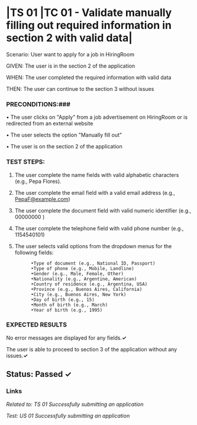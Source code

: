 # |TS 01 |TC 01 - Validate manually filling out required information in section 2 with valid data| #

Scenario: User want to apply for a job in HiringRoom

GIVEN: The user is in the section 2 of the application

WHEN: The user completed the required information with valid data

THEN: The user can continue to the section 3 without issues

### PRECONDITIONS:###

• The user clicks on "Apply" from a job advertisement on HiringRoom or is redirected from an external website 

• The user selects the option "Manually fill out"

• The user is on the section 2 of the application

### TEST STEPS: ###

1. The user complete the name fields with valid alphabetic characters (e.g., Pepa Flores). 
2. The user complete the email field with a valid email address (e.g., PepaF@example.com)
3. The user complete the document field with valid numeric identifier (e.g., 00000000 )
4. The user complete the telephone field with valid phone number (e.g., 1154540101)
5. The user selects valid options from the dropdown menus for the following fields:

             •Type of document (e.g., National ID, Passport)
             •Type of phone (e.g., Mobile, Landline)
             •Gender (e.g., Male, Female, Other)
             •Nationality (e.g., Argentine, American)
             •Country of residence (e.g., Argentina, USA)
             •Province (e.g., Buenos Aires, California)
             •City (e.g., Buenos Aires, New York)
             •Day of birth (e.g., 15)
             •Month of birth (e.g., March)
             •Year of birth (e.g., 1995)
               
### EXPECTED RESULTS ###
No error messages are displayed for any fields.**✓**

The user is able to proceed to section 3 of the application without any issues.**✓**

## Status: Passed ✓ ##

### Links ###

*Related to: TS 01 Successfully submitting an application*

*Test: US 01 Successfully submitting an application*
